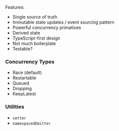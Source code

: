 Features:

- Single source of truth
- Immutable state updates / event sourcing pattern
- Powerful concurrency primatives
- Derived state
- TypeScript-first design
- Not much boilerplate
- Testable?

### Concurrency Types

- Race (default)
- Restartable
- Queued
- Dropping
- KeepLatest

### Utilities

- `setter`
- `namespacedEmitter`
